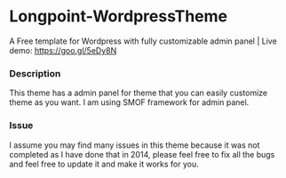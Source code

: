 # Longpoint-WordpressTheme
A Free template for Wordpress with fully customizable admin panel | Live demo: https://goo.gl/5eDy8N

### Description

This theme has a admin panel for theme that you can easily customize theme as you want. I am using SMOF framework for admin panel. 

### Issue
I assume you may find many issues in this theme because it was not completed as I have done that in 2014, please feel free to fix all the bugs and feel free to update it and make it works for you. 